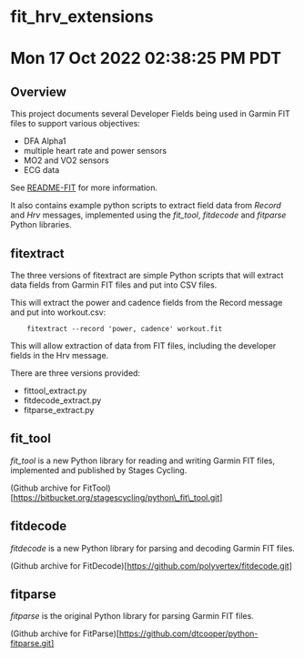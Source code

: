 # fit\_hrv\_extensions
# Mon 17 Oct 2022 02:38:25 PM PDT

## Overview

This project documents several Developer Fields being used in Garmin FIT files to
support various objectives:

- DFA Alpha1
- multiple heart rate and power sensors
- MO2 and VO2 sensors
- ECG data

See [README-FIT](./README-FIT.md) for more information.

It also contains example python scripts to extract field data from *Record* and *Hrv* messages, 
implemented using the *fit\_tool*, *fitdecode* and *fitparse* Python libraries.

## fitextract

The three versions of fitextract are simple Python scripts that will extract data fields from Garmin FIT
files and put into CSV files.

This will extract the power and cadence fields from the Record message and put into workout.csv:

```
    fitextract --record 'power, cadence' workout.fit
```

This will allow extraction of data from FIT files, including the developer fields in the Hrv message.

There are three versions provided:

- fittool\_extract.py
- fitdecode\_extract.py
- fitparse\_extract.py

## fit\_tool

*fit\_tool* is a new Python library for reading and writing Garmin FIT files, implemented and published
by Stages Cycling.

(Github archive for FitTool)[https://bitbucket.org/stagescycling/python\_fit\_tool.git]

## fitdecode

*fitdecode* is a new Python library for parsing and decoding Garmin FIT files.

(Github archive for FitDecode)[https://github.com/polyvertex/fitdecode.git] 

## fitparse

*fitparse* is the original Python library for parsing Garmin FIT files.

(Github archive for FitParse)[https://github.com/dtcooper/python-fitparse.git]
